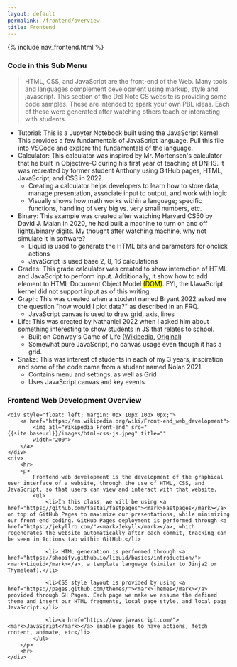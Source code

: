 ```yaml
---
layout: default
permalink: /frontend/overview
title: Frontend
---
```


{% include nav_frontend.html %}

### Code in this Sub Menu
> HTML, CSS, and JavaScript are the front-end of the Web.  Many tools and languages complement development using markup, style and javascript.  This section of the Del Note CS website is providing some code samples.  These are intended to spark your own PBL ideas.  Each of these were generated after watching others teach or interacting with students.
- Tutorial: This is a Jupyter Notebook built using the JavaScript kernel.  This provides a few fundamentals of JavaScript language.  Pull this file into VSCode and explore the fundamentals of the language.
- Calculator: This calculator was inspired by Mr. Mortensen's calculator that he built in Objective-C during his first year of teaching at DNHS. It was recreated by former student Anthony using GitHub pages, HTML, JavaScript, and CSS in 2022.
    - Creating a calculator helps developers to learn how to store data, manage presentation, associate input to output, and work with logic
    - Visually shows how math works within a language; specific functions, handling of very big vs. very small numbers, etc.
- Binary: This example was created after watching Harvard CS50 by David J. Malan in 2020, he had built a machine to turn on and off lights/binary digits.  My thought after watching machine, why not simulate it in software?
    - Liquid is used to generate the HTML bits and parameters for onclick actions
    - JavaScript is used base 2, 8, 16 calculations
- Grades: This grade calculator was created to show interaction of HTML and JavaScript to perform input.  Additionally, it show how to add element to HTML Document Object Model <mark>(DOM)</mark>.  FYI, the IJavaScript kernel did not support input as of this writing.
- Graph: This was created when a student named Bryant 2022 asked me the question "how would I plot data?" as described in an FRQ.
    - JavaScript canvas is used to draw grid, axis, lines
- Life: This was created by Nathaniel 2022 when I asked him about something interesting to show students in JS that relates to school.
    - Built on Conway's Game of Life ([Wikipedia](https://en.wikipedia.org/wiki/Conway%27s_Game_of_Life), [Original](https://playgameoflife.com/))
    - Somewhat pure JavaScript, no canvas usage even though it has a grid.
- Snake: This was interest of students in each of my 3 years, inspiration and some of the code came from a student named Nolan 2021.
    - Contains menu and settings, as well as Grid
    - Uses JavaScript canvas and key events

### Frontend Web Development Overview

<div>

    <div style="float: left; margin: 0px 10px 10px 0px;">
        <a href="https://en.wikipedia.org/wiki/Front-end_web_development">
            <img atl="Wikipedia Front-end" src="{{site.baseurl}}/images/html-css-js.jpeg" title=""
            width="200">
        </a>
    </div>
    <div>
        <hr>
        <p>
            Frontend web development is the development of the graphical user interface of a website, through the use of HTML, CSS, and JavaScript, so that users can view and interact with that website.  
            <ul>
                <li>In this class, we will be using <a href="https://github.com/fastai/fastpages"><mark>Fastpages</mark></a> on top of GitHub Pages to maximize our presentations, while minimizing our front-end coding. GitHub Pages deployment is performed through <a href="https://jekyllrb.com/"><mark>Jekyll</mark></a>, which regenerates the website automatically after each commit, tracking can be seen in Actions tab within GitHub.</li>

                <li> HTML generation is performed through <a href="https://shopify.github.io/liquid/basics/introduction/"><mark>Liquid</mark></a>, a template language (similar to Jinja2 or Thymeleaf).</li>

                <li>CSS style layout is provided by using <a href="https://pages.github.com/themes/"><mark>Themes</mark></a> provided through GH Pages. Each page we make we assume the defined theme and insert our HTML fragments, local page style, and local page JavaScript.</li>

                <li><a href="https://www.javascript.com/"><mark>JavaScript</mark></a> enable pages to have actions, fetch content, animate, etc</li> 
            </ul>
        </p>
        <hr>
    </div>

</div>




